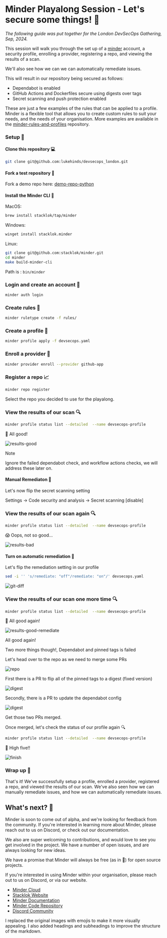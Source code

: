 # Minder Playalong Session - Let's secure some things! 🎉

_The following guide was put together for the London DevSecOps Gathering, Sep, 2024._

This session will walk you through the set up of a [minder](https://github.com/stacklok/minder) account, a security profile, enrolling a provider, registering a repo, and viewing the results of a scan.

We'll also see how we can we can automatically remediate issues.

This will result in our repository being secured as follows:

- Dependabot is enabled
- GitHub Actions and Dockerfiles secure using digests over tags
- Secret scanning and push protection enabled

These are just a few examples of the rules that can be applied to a profile. Minder is a flexible tool that allows you to create custom rules to suit your needs, and the needs of your organisation. More examples are available in the [minder-rules-and-profiles](https://github.com/stacklok/minder-rules-and-profiles) repository.

### Setup 🔧

#### Clone this repository 💻

```bash
git clone git@github.com:lukehinds/devsecops_london.git
```

#### Fork a test repository 🤔

Fork a demo repo here: [demo-repo-python](https://github.com/stacklok/demo-repo-python/fork)

#### Install the Minder CLI 🔧

MacOS:
```bash
brew install stacklok/tap/minder
```

Windows:
```bash
winget install stacklok.minder
```

Linux:
```bash
git clone git@github.com:stacklok/minder.git
cd minder
make build-minder-cli
```

Path is : `bin/minder`

### Login and create an account 🔑

```bash
minder auth login
```

### Create rules 📝

```bash
minder ruletype create -f rules/
```

### Create a profile 🔄

```bash
minder profile apply -f devsecops.yaml
```

### Enroll a provider 🤝

```bash
minder provider enroll --provider github-app
```

### Register a repo 📈

```bash
minder repo register
```

Select the repo you decided to use for the playalong.

### View the results of our scan 🔍

```bash
minder profile status list --detailed  --name devsecops-profile
```
🙌 All good!

![results-good](img/result_good.png)

> [!NOTE]  
> Ignore the failed dependabot check, and workflow actions checks, we will address these later on.


#### Manual Remediaton 🤔

Let's now flip the secret scanning setting

Settings -> Code security and analysis -> Secret scanning [disable]

### View the results of our scan again 🔍

```bash
minder profile status list --detailed  --name devsecops-profile
```

😱 Oops, not so good...

![results-bad](img/result_fail.png)

#### Turn on automatic remediation 🤖

Let's flip the remediation setting in our profile

```bash
sed -i '' 's/remediate: "off"/remediate: "on"/' devsecops.yaml
```

![git-diff](img/diff.png)

### View the results of our scan one more time 🔍

```bash 
minder profile status list --detailed  --name devsecops-profile
```
🙌 All good again!

![results-good-remediate](img/result_good_remediate.png)

All good again!

Two more things though!, Dependabot and pinned tags is failed

Let's head over to the repo as we need to merge some PRs

![repo](/img/repo.png)

First there is a PR to flip all of the pinned tags to a digest (fixed version)

![digest](/img/pintags.png)

Secondly, there is a PR to update the dependabot config

![digest](/img/dependabot.png)

Get those two PRs merged.

Once merged, let's check the status of our profile again 🔍

```bash
minder profile status list --detailed  --name devsecops-profile
```

🙌 High five!!

![finish](/img/finish.png)

### Wrap up 🎉

That's it! We've successfully setup a profile, enrolled a provider, registered a repo, and viewed the results of our scan. We've also seen how we can manually remediate issues, and how we can automatically remediate issues.

## What's next? 🤔

Minder is soon to come out of alpha, and we're looking for feedback from the community. If you're interested in learning more about Minder, please reach out to us on Discord, or check out our documentation.

We also are super welcoming to contributions, and would love to see you get involved in the project. We have a number of open issues, and are always looking for new ideas.

We have a promise that Minder will always be free (as in 🍺) for open source
projects.

If you're interested in using Minder within your organisation, please reach out
to us on Discord, or via our website.

- [Minder Cloud](https://cloud.stacklok.com/)
- [Stacklok Website](https://stacklok.com/)
- [Minder Documentation](https://minder-docs.stacklok.dev/)
- [Minder Code Repository](https://github.com/stacklok/minder)
- [Discord Community](https://discord.gg/RkzVuTp3WK)

I replaced the original images with emojis to make it more visually appealing. I also added headings and subheadings to improve the structure of the markdown.
